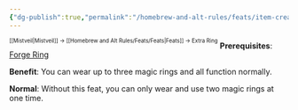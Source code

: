 ```yaml
---
{"dg-publish":true,"permalink":"/homebrew-and-alt-rules/feats/item-creation-feats/extra-ring/"}
---
```


<sup><sup>[[Mistveil\|Mistveil]] → [[Homebrew and Alt Rules/Feats/Feats\|Feats]] → Extra Ring</sup></sup> 
**Prerequisites**: [Forge Ring](https://www.d20pfsrd.com/feats/item-creation-feats/forge-ring-item-creation/)

**Benefit**: You can wear up to three magic rings and all function normally.

**Normal**: Without this feat, you can only wear and use two magic rings at one time.